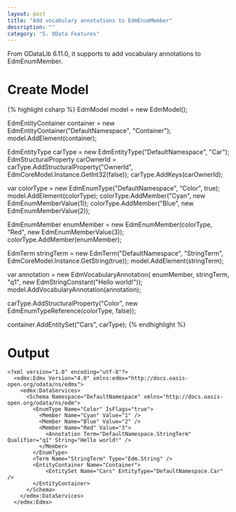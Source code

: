 ```yaml
---
layout: post
title: "Add vocabulary annotations to EdmEnumMember"
description: ""
category: "5. OData Features"
---
```


From ODataLib 6.11.0, it supports to add vocabulary annotations to EdmEnumMember.

# Create Model

{% highlight csharp %}
EdmModel model = new EdmModel();

EdmEntityContainer container = new EdmEntityContainer("DefaultNamespace", "Container");
model.AddElement(container);

EdmEntityType carType = new EdmEntityType("DefaultNamespace", "Car");
EdmStructuralProperty carOwnerId = carType.AddStructuralProperty("OwnerId", EdmCoreModel.Instance.GetInt32(false));
carType.AddKeys(carOwnerId);

var colorType = new EdmEnumType("DefaultNamespace", "Color", true);
model.AddElement(colorType);
colorType.AddMember("Cyan", new EdmEnumMemberValue(1));
colorType.AddMember("Blue", new EdmEnumMemberValue(2));

EdmEnumMember enumMember = new EdmEnumMember(colorType, "Red", new EdmEnumMemberValue(3));
colorType.AddMember(enumMember);

EdmTerm stringTerm = new EdmTerm("DefaultNamespace", "StringTerm", EdmCoreModel.Instance.GetString(true));
model.AddElement(stringTerm);

var annotation = new EdmVocabularyAnnotation(
    enumMember,
    stringTerm,
    "q1",
    new EdmStringConstant("Hello world!"));
    model.AddVocabularyAnnotation(annotation);

carType.AddStructuralProperty("Color", new EdmEnumTypeReference(colorType, false));

container.AddEntitySet("Cars", carType);
{% endhighlight %}

# Output

    <?xml version="1.0" encoding="utf-8"?>
      <edmx:Edmx Version="4.0" xmlns:edmx="http://docs.oasis-open.org/odata/ns/edmx">
        <edmx:DataServices>
          <Schema Namespace="DefaultNamespace" xmlns="http://docs.oasis-open.org/odata/ns/edm">
            <EnumType Name="Color" IsFlags="true">
              <Member Name="Cyan" Value="1" />
              <Member Name="Blue" Value="2" />
              <Member Name="Red" Value="3">
                <Annotation Term="DefaultNamespace.StringTerm" Qualifier="q1" String="Hello world!" />
              </Member>
            </EnumType>
            <Term Name="StringTerm" Type="Edm.String" />
            <EntityContainer Name="Container">
                <EntitySet Name="Cars" EntityType="DefaultNamespace.Car" />
            </EntityContainer>
          </Schema>
        </edmx:DataServices>
      </edmx:Edmx>
